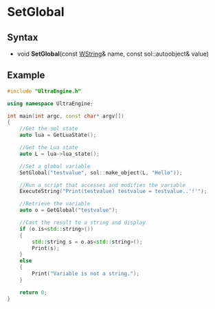 # SetGlobal

## Syntax

- void **SetGlobal**(const [WString](WString.md)& name, const sol::autoobject& value)

## Example

```c++
#include "UltraEngine.h"

using namespace UltraEngine;

int main(int argc, const char* argv[])
{
    //Get the sol state
    auto lua = GetLuaState();

    //Get the Lua state
    auto L = lua->lua_state();

    //Set a global variable
    SetGlobal("testvalue", sol::make_object(L, "Hello"));

    //Run a script that accesses and modifies the variable
    ExecuteString("Print(testvalue) testvalue = testvalue..'!'");

    //Retrieve the variable
    auto o = GetGlobal("testvalue");

    //Cast the result to a string and display
    if (o.is<std::string>())
    {
        std::string s = o.as<std::string>();
        Print(s);
    }
    else
    {
        Print("Variable is not a string.");
    }

    return 0;
}
```
